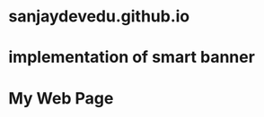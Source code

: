 # sanjaydevedu.github.io

# implementation of smart banner
<html>
<body>

<h1>My Web Page</h1>

<script>

var AF_URL_SCHEME="(https:\\/\\/)(([^\\.][^\\.]+).)(.*\\/)(.*)",VALID_AF_URL_PARTS_LENGTH=5,GOOGLE_CLICK_ID="gclid",ASSOCIATED_AD_KEYWORD="keyword",AF_KEYWORDS="af_keywords",AF_CUSTOM_EXCLUDE_PARAMS_KEYS=["pid","c","af_channel","af_ad","af_adset","deep_link_value","af_sub1","af_sub2","af_sub3","af_sub4","af_sub5"],GCLID_EXCLUDE_PARAMS_KEYS=["pid","c","af_channel","af_ad","af_adset","deep_link_value"],stringifyParameters=function(){var o=0<arguments.length&&void 0!==arguments[0]?arguments[0]:{},t=Object.keys(o).reduce(function(t,e){return o[e]&&(t+="&".concat(e,"=").concat(o[e])),t},"");return console.debug("Generated OneLink parameters",t),t},getParameterValue=function(e){var t=1<arguments.length&&void 0!==arguments[1]?arguments[1]:{keys:[],overrideValues:{},defaultValue:""};if(!(null!=t&&t.keys&&Array.isArray(t.keys)||null!=t&&t.defaultValue))return console.error("Parameter config structure is wrong",t),null;var o=t.keys,o=void 0===o?[]:o,i=t.overrideValues,i=void 0===i?{}:i,t=t.defaultValue,t=void 0===t?"":t,o=o.find(function(t){return!!e[t]});return o&&(i[i=e[o]]||i)||t},getURLParametersKV=function(t){t=t.replace("?","").split("&").reduce(function(t,e){e=e.split("=");return e[0]&&e[1]&&(t[[e[0]]]=e[1]),t},{});return console.debug("Generated current parameters object",t),t},isSkippedURL=function(t){var e=t.url,o=t.skipKeys,t=t.errorMsg;if(e){var i=e.toLowerCase();if(i)return(e=o.find(function(t){return i.includes(t.toLowerCase())}))&&console.debug(t,e),!!e}return!1},getGoogleClickIdParameters=function(t,e){var o=e[GOOGLE_CLICK_ID],i={};return o?(console.debug("This user comes from Google AdWords"),i[t]=o,(t=e[ASSOCIATED_AD_KEYWORD])&&(console.debug("There is a keyword associated with the ad"),i[AF_KEYWORDS]=t)):console.debug("This user comes from SRN or custom network"),i};function _typeof(t){return(_typeof="function"==typeof Symbol&&"symbol"==typeof Symbol.iterator?function(t){return typeof t}:function(t){return t&&"function"==typeof Symbol&&t.constructor===Symbol&&t!==Symbol.prototype?"symbol":typeof t})(t)}function QRCode(){var u,t,e="object"==("undefined"==typeof global?"undefined":_typeof(global))&&global&&global.Object===Object&&global,o="object"==("undefined"==typeof self?"undefined":_typeof(self))&&self&&self.Object===Object&&self,i=e||o||Function("return this")(),e="object"==("undefined"==typeof exports?"undefined":_typeof(exports))&&exports&&!exports.nodeType&&exports,o=e&&"object"==("undefined"==typeof module?"undefined":_typeof(module))&&module&&!module.nodeType&&module,n=i.QRCode;function r(t,e,o){this.mode=l.MODE_8BIT_BYTE,this.data=t,this.parsedData=[];for(var i=0,n=this.data.length;i<n;i++){var r=[],a=this.data.charCodeAt(i);e?r[0]=a:65536<a?(r[0]=240|(1835008&a)>>>18,r[1]=128|(258048&a)>>>12,r[2]=128|(4032&a)>>>6,r[3]=128|63&a):2048<a?(r[0]=224|(61440&a)>>>12,r[1]=128|(4032&a)>>>6,r[2]=128|63&a):128<a?(r[0]=192|(1984&a)>>>6,r[1]=128|63&a):r[0]=a,this.parsedData.push(r)}this.parsedData=Array.prototype.concat.apply([],this.parsedData),o||this.parsedData.length==this.data.length||(this.parsedData.unshift(191),this.parsedData.unshift(187),this.parsedData.unshift(239))}function s(t,e){this.typeNumber=t,this.errorCorrectLevel=e,this.modules=null,this.moduleCount=0,this.dataCache=null,this.dataList=[]}r.prototype={getLength:function(t){return this.parsedData.length},write:function(t){for(var e=0,o=this.parsedData.length;e<o;e++)t.put(this.parsedData[e],8)}},s.prototype={addData:function(t,e,o){t=new r(t,e,o);this.dataList.push(t),this.dataCache=null},isDark:function(t,e){if(t<0||this.moduleCount<=t||e<0||this.moduleCount<=e)throw new Error(t+","+e);return this.modules[t][e][0]},getEye:function(t,e){if(t<0||this.moduleCount<=t||e<0||this.moduleCount<=e)throw new Error(t+","+e);t=this.modules[t][e];return t[1]?(e="P"+t[1]+"_"+t[2],"A"==t[2]&&(e="A"+t[1]),{isDark:t[0],type:e}):null},getModuleCount:function(){return this.moduleCount},make:function(){this.makeImpl(!1,this.getBestMaskPattern())},makeImpl:function(t,e){this.moduleCount=4*this.typeNumber+17,this.modules=new Array(this.moduleCount);for(var o=0;o<this.moduleCount;o++){this.modules[o]=new Array(this.moduleCount);for(var i=0;i<this.moduleCount;i++)this.modules[o][i]=[]}this.setupPositionProbePattern(0,0,"TL"),this.setupPositionProbePattern(this.moduleCount-7,0,"BL"),this.setupPositionProbePattern(0,this.moduleCount-7,"TR"),this.setupPositionAdjustPattern("A"),this.setupTimingPattern(),this.setupTypeInfo(t,e),7<=this.typeNumber&&this.setupTypeNumber(t),null==this.dataCache&&(this.dataCache=s.createData(this.typeNumber,this.errorCorrectLevel,this.dataList)),this.mapData(this.dataCache,e)},setupPositionProbePattern:function(t,e,o){for(var i=-1;i<=7;i++)if(!(t+i<=-1||this.moduleCount<=t+i))for(var n=-1;n<=7;n++)e+n<=-1||this.moduleCount<=e+n||(0<=i&&i<=6&&(0==n||6==n)||0<=n&&n<=6&&(0==i||6==i)||2<=i&&i<=4&&2<=n&&n<=4?(this.modules[t+i][e+n][0]=!0,this.modules[t+i][e+n][2]=o,this.modules[t+i][e+n][1]=-0==i||-0==n||6==i||6==n?"O":"I"):this.modules[t+i][e+n][0]=!1)},getBestMaskPattern:function(){for(var t=0,e=0,o=0;o<8;o++){this.makeImpl(!0,o);var i=v.getLostPoint(this);(0==o||i<t)&&(t=i,e=o)}return e},createMovieClip:function(t,e,o){var i=t.createEmptyMovieClip(e,o);this.make();for(var n=0;n<this.modules.length;n++)for(var r=+n,a=0;a<this.modules[n].length;a++){var l=+a;this.modules[n][a][0]&&(i.beginFill(0,100),i.moveTo(l,r),i.lineTo(1+l,r),i.lineTo(1+l,1+r),i.lineTo(l,1+r),i.endFill())}return i},setupTimingPattern:function(){for(var t=8;t<this.moduleCount-8;t++)null==this.modules[t][6][0]&&(this.modules[t][6][0]=t%2==0);for(var e=8;e<this.moduleCount-8;e++)null==this.modules[6][e][0]&&(this.modules[6][e][0]=e%2==0)},setupPositionAdjustPattern:function(t){for(var e=v.getPatternPosition(this.typeNumber),o=0;o<e.length;o++)for(var i=0;i<e.length;i++){var n=e[o],r=e[i];if(null==this.modules[n][r][0])for(var a=-2;a<=2;a++)for(var l=-2;l<=2;l++)-2==a||2==a||-2==l||2==l||0==a&&0==l?(this.modules[n+a][r+l][0]=!0,this.modules[n+a][r+l][2]=t,this.modules[n+a][r+l][1]=-2==a||-2==l||2==a||2==l?"O":"I"):this.modules[n+a][r+l][0]=!1}},setupTypeNumber:function(t){for(var e=v.getBCHTypeNumber(this.typeNumber),o=0;o<18;o++){var i=!t&&1==(e>>o&1);this.modules[Math.floor(o/3)][o%3+this.moduleCount-8-3][0]=i}for(o=0;o<18;o++){i=!t&&1==(e>>o&1);this.modules[o%3+this.moduleCount-8-3][Math.floor(o/3)][0]=i}},setupTypeInfo:function(t,e){for(var e=this.errorCorrectLevel<<3|e,o=v.getBCHTypeInfo(e),i=0;i<15;i++){var n=!t&&1==(o>>i&1);i<6?this.modules[i][8][0]=n:i<8?this.modules[i+1][8][0]=n:this.modules[this.moduleCount-15+i][8][0]=n}for(i=0;i<15;i++){n=!t&&1==(o>>i&1);i<8?this.modules[8][this.moduleCount-i-1][0]=n:i<9?this.modules[8][15-i-1+1][0]=n:this.modules[8][15-i-1][0]=n}this.modules[this.moduleCount-8][8][0]=!t},mapData:function(t,e){for(var o=-1,i=this.moduleCount-1,n=7,r=0,a=this.moduleCount-1;0<a;a-=2)for(6==a&&a--;;){for(var l,s,h=0;h<2;h++)null==this.modules[i][a-h][0]&&(l=!1,r<t.length&&(l=1==(t[r]>>>n&1)),s=v.getMask(e,i,a-h),this.modules[i][a-h][0]=l=s?!l:l,-1==--n&&(r++,n=7));if((i+=o)<0||this.moduleCount<=i){i-=o,o=-o;break}}}},s.PAD0=236,s.PAD1=17,s.createData=function(t,e,o){for(var i=A.getRSBlocks(t,e),n=new S,r=0;r<o.length;r++){var a=o[r];n.put(a.mode,4),n.put(a.getLength(),v.getLengthInBits(a.mode,t)),a.write(n)}for(var l=0,r=0;r<i.length;r++)l+=i[r].dataCount;if(n.getLengthInBits()>8*l)throw new Error("code length overflow. ("+n.getLengthInBits()+">"+8*l+")");for(n.getLengthInBits()+4<=8*l&&n.put(0,4);n.getLengthInBits()%8!=0;)n.putBit(!1);for(;;){if(n.getLengthInBits()>=8*l)break;if(n.put(s.PAD0,8),n.getLengthInBits()>=8*l)break;n.put(s.PAD1,8)}return s.createBytes(n,i)},s.createBytes=function(t,e){for(var o=0,i=0,n=0,r=new Array(e.length),a=new Array(e.length),l=0;l<e.length;l++){var s=e[l].dataCount,h=e[l].totalCount-s,i=Math.max(i,s),n=Math.max(n,h);r[l]=new Array(s);for(var u=0;u<r[l].length;u++)r[l][u]=255&t.buffer[u+o];o+=s;var s=v.getErrorCorrectPolynomial(h),d=new y(r[l],s.getLength()-1).mod(s);a[l]=new Array(s.getLength()-1);for(u=0;u<a[l].length;u++){var g=u+d.getLength()-a[l].length;a[l][u]=0<=g?d.get(g):0}}for(var c=0,u=0;u<e.length;u++)c+=e[u].totalCount;for(var p=new Array(c),f=0,u=0;u<i;u++)for(l=0;l<e.length;l++)u<r[l].length&&(p[f++]=r[l][u]);for(u=0;u<n;u++)for(l=0;l<e.length;l++)u<a[l].length&&(p[f++]=a[l][u]);return p};for(var l={MODE_NUMBER:1,MODE_ALPHA_NUM:2,MODE_8BIT_BYTE:4,MODE_KANJI:8},h={L:1,M:0,Q:3,H:2},a=0,d=1,g=2,c=3,p=4,f=5,m=6,_=7,v={PATTERN_POSITION_TABLE:[[],[6,18],[6,22],[6,26],[6,30],[6,34],[6,22,38],[6,24,42],[6,26,46],[6,28,50],[6,30,54],[6,32,58],[6,34,62],[6,26,46,66],[6,26,48,70],[6,26,50,74],[6,30,54,78],[6,30,56,82],[6,30,58,86],[6,34,62,90],[6,28,50,72,94],[6,26,50,74,98],[6,30,54,78,102],[6,28,54,80,106],[6,32,58,84,110],[6,30,58,86,114],[6,34,62,90,118],[6,26,50,74,98,122],[6,30,54,78,102,126],[6,26,52,78,104,130],[6,30,56,82,108,134],[6,34,60,86,112,138],[6,30,58,86,114,142],[6,34,62,90,118,146],[6,30,54,78,102,126,150],[6,24,50,76,102,128,154],[6,28,54,80,106,132,158],[6,32,58,84,110,136,162],[6,26,54,82,110,138,166],[6,30,58,86,114,142,170]],G15:1335,G18:7973,G15_MASK:21522,getBCHTypeInfo:function(t){for(var e=t<<10;0<=v.getBCHDigit(e)-v.getBCHDigit(v.G15);)e^=v.G15<<v.getBCHDigit(e)-v.getBCHDigit(v.G15);return(t<<10|e)^v.G15_MASK},getBCHTypeNumber:function(t){for(var e=t<<12;0<=v.getBCHDigit(e)-v.getBCHDigit(v.G18);)e^=v.G18<<v.getBCHDigit(e)-v.getBCHDigit(v.G18);return t<<12|e},getBCHDigit:function(t){for(var e=0;0!=t;)e++,t>>>=1;return e},getPatternPosition:function(t){return v.PATTERN_POSITION_TABLE[t-1]},getMask:function(t,e,o){switch(t){case a:return(e+o)%2==0;case d:return e%2==0;case g:return o%3==0;case c:return(e+o)%3==0;case p:return(Math.floor(e/2)+Math.floor(o/3))%2==0;case f:return e*o%2+e*o%3==0;case m:return(e*o%2+e*o%3)%2==0;case _:return(e*o%3+(e+o)%2)%2==0;default:throw new Error("bad maskPattern:"+t)}},getErrorCorrectPolynomial:function(t){for(var e=new y([1],0),o=0;o<t;o++)e=e.multiply(new y([1,C.gexp(o)],0));return e},getLengthInBits:function(t,e){if(1<=e&&e<10)switch(t){case l.MODE_NUMBER:return 10;case l.MODE_ALPHA_NUM:return 9;case l.MODE_8BIT_BYTE:case l.MODE_KANJI:return 8;default:throw new Error("mode:"+t)}else if(e<27)switch(t){case l.MODE_NUMBER:return 12;case l.MODE_ALPHA_NUM:return 11;case l.MODE_8BIT_BYTE:return 16;case l.MODE_KANJI:return 10;default:throw new Error("mode:"+t)}else{if(!(e<41))throw new Error("type:"+e);switch(t){case l.MODE_NUMBER:return 14;case l.MODE_ALPHA_NUM:return 13;case l.MODE_8BIT_BYTE:return 16;case l.MODE_KANJI:return 12;default:throw new Error("mode:"+t)}}},getLostPoint:function(t){for(var e=t.getModuleCount(),o=0,i=0;i<e;i++)for(var n=0;n<e;n++){for(var r=0,a=t.isDark(i,n),l=-1;l<=1;l++)if(!(i+l<0||e<=i+l))for(var s=-1;s<=1;s++)n+s<0||e<=n+s||0==l&&0==s||a==t.isDark(i+l,n+s)&&r++;5<r&&(o+=3+r-5)}for(i=0;i<e-1;i++)for(n=0;n<e-1;n++){var h=0;t.isDark(i,n)&&h++,t.isDark(i+1,n)&&h++,t.isDark(i,n+1)&&h++,t.isDark(i+1,n+1)&&h++,0!=h&&4!=h||(o+=3)}for(i=0;i<e;i++)for(n=0;n<e-6;n++)t.isDark(i,n)&&!t.isDark(i,n+1)&&t.isDark(i,n+2)&&t.isDark(i,n+3)&&t.isDark(i,n+4)&&!t.isDark(i,n+5)&&t.isDark(i,n+6)&&(o+=40);for(n=0;n<e;n++)for(i=0;i<e-6;i++)t.isDark(i,n)&&!t.isDark(i+1,n)&&t.isDark(i+2,n)&&t.isDark(i+3,n)&&t.isDark(i+4,n)&&!t.isDark(i+5,n)&&t.isDark(i+6,n)&&(o+=40);for(var u=0,n=0;n<e;n++)for(i=0;i<e;i++)t.isDark(i,n)&&u++;return o+=10*(Math.abs(100*u/e/e-50)/5)}},C={glog:function(t){if(t<1)throw new Error("glog("+t+")");return C.LOG_TABLE[t]},gexp:function(t){for(;t<0;)t+=255;for(;256<=t;)t-=255;return C.EXP_TABLE[t]},EXP_TABLE:new Array(256),LOG_TABLE:new Array(256)},b=0;b<8;b++)C.EXP_TABLE[b]=1<<b;for(b=8;b<256;b++)C.EXP_TABLE[b]=C.EXP_TABLE[b-4]^C.EXP_TABLE[b-5]^C.EXP_TABLE[b-6]^C.EXP_TABLE[b-8];for(b=0;b<255;b++)C.LOG_TABLE[C.EXP_TABLE[b]]=b;function y(t,e){if(t.length==u)throw new Error(t.length+"/"+e);for(var o=0;o<t.length&&0==t[o];)o++;this.num=new Array(t.length-o+e);for(var i=0;i<t.length-o;i++)this.num[i]=t[i+o]}function A(t,e){this.totalCount=t,this.dataCount=e}function S(){this.buffer=[],this.length=0}y.prototype={get:function(t){return this.num[t]},getLength:function(){return this.num.length},multiply:function(t){for(var e=new Array(this.getLength()+t.getLength()-1),o=0;o<this.getLength();o++)for(var i=0;i<t.getLength();i++)e[o+i]^=C.gexp(C.glog(this.get(o))+C.glog(t.get(i)));return new y(e,0)},mod:function(t){if(this.getLength()-t.getLength()<0)return this;for(var e=C.glog(this.get(0))-C.glog(t.get(0)),o=new Array(this.getLength()),i=0;i<this.getLength();i++)o[i]=this.get(i);for(i=0;i<t.getLength();i++)o[i]^=C.gexp(C.glog(t.get(i))+e);return new y(o,0).mod(t)}},A.RS_BLOCK_TABLE=[[1,26,19],[1,26,16],[1,26,13],[1,26,9],[1,44,34],[1,44,28],[1,44,22],[1,44,16],[1,70,55],[1,70,44],[2,35,17],[2,35,13],[1,100,80],[2,50,32],[2,50,24],[4,25,9],[1,134,108],[2,67,43],[2,33,15,2,34,16],[2,33,11,2,34,12],[2,86,68],[4,43,27],[4,43,19],[4,43,15],[2,98,78],[4,49,31],[2,32,14,4,33,15],[4,39,13,1,40,14],[2,121,97],[2,60,38,2,61,39],[4,40,18,2,41,19],[4,40,14,2,41,15],[2,146,116],[3,58,36,2,59,37],[4,36,16,4,37,17],[4,36,12,4,37,13],[2,86,68,2,87,69],[4,69,43,1,70,44],[6,43,19,2,44,20],[6,43,15,2,44,16],[4,101,81],[1,80,50,4,81,51],[4,50,22,4,51,23],[3,36,12,8,37,13],[2,116,92,2,117,93],[6,58,36,2,59,37],[4,46,20,6,47,21],[7,42,14,4,43,15],[4,133,107],[8,59,37,1,60,38],[8,44,20,4,45,21],[12,33,11,4,34,12],[3,145,115,1,146,116],[4,64,40,5,65,41],[11,36,16,5,37,17],[11,36,12,5,37,13],[5,109,87,1,110,88],[5,65,41,5,66,42],[5,54,24,7,55,25],[11,36,12,7,37,13],[5,122,98,1,123,99],[7,73,45,3,74,46],[15,43,19,2,44,20],[3,45,15,13,46,16],[1,135,107,5,136,108],[10,74,46,1,75,47],[1,50,22,15,51,23],[2,42,14,17,43,15],[5,150,120,1,151,121],[9,69,43,4,70,44],[17,50,22,1,51,23],[2,42,14,19,43,15],[3,141,113,4,142,114],[3,70,44,11,71,45],[17,47,21,4,48,22],[9,39,13,16,40,14],[3,135,107,5,136,108],[3,67,41,13,68,42],[15,54,24,5,55,25],[15,43,15,10,44,16],[4,144,116,4,145,117],[17,68,42],[17,50,22,6,51,23],[19,46,16,6,47,17],[2,139,111,7,140,112],[17,74,46],[7,54,24,16,55,25],[34,37,13],[4,151,121,5,152,122],[4,75,47,14,76,48],[11,54,24,14,55,25],[16,45,15,14,46,16],[6,147,117,4,148,118],[6,73,45,14,74,46],[11,54,24,16,55,25],[30,46,16,2,47,17],[8,132,106,4,133,107],[8,75,47,13,76,48],[7,54,24,22,55,25],[22,45,15,13,46,16],[10,142,114,2,143,115],[19,74,46,4,75,47],[28,50,22,6,51,23],[33,46,16,4,47,17],[8,152,122,4,153,123],[22,73,45,3,74,46],[8,53,23,26,54,24],[12,45,15,28,46,16],[3,147,117,10,148,118],[3,73,45,23,74,46],[4,54,24,31,55,25],[11,45,15,31,46,16],[7,146,116,7,147,117],[21,73,45,7,74,46],[1,53,23,37,54,24],[19,45,15,26,46,16],[5,145,115,10,146,116],[19,75,47,10,76,48],[15,54,24,25,55,25],[23,45,15,25,46,16],[13,145,115,3,146,116],[2,74,46,29,75,47],[42,54,24,1,55,25],[23,45,15,28,46,16],[17,145,115],[10,74,46,23,75,47],[10,54,24,35,55,25],[19,45,15,35,46,16],[17,145,115,1,146,116],[14,74,46,21,75,47],[29,54,24,19,55,25],[11,45,15,46,46,16],[13,145,115,6,146,116],[14,74,46,23,75,47],[44,54,24,7,55,25],[59,46,16,1,47,17],[12,151,121,7,152,122],[12,75,47,26,76,48],[39,54,24,14,55,25],[22,45,15,41,46,16],[6,151,121,14,152,122],[6,75,47,34,76,48],[46,54,24,10,55,25],[2,45,15,64,46,16],[17,152,122,4,153,123],[29,74,46,14,75,47],[49,54,24,10,55,25],[24,45,15,46,46,16],[4,152,122,18,153,123],[13,74,46,32,75,47],[48,54,24,14,55,25],[42,45,15,32,46,16],[20,147,117,4,148,118],[40,75,47,7,76,48],[43,54,24,22,55,25],[10,45,15,67,46,16],[19,148,118,6,149,119],[18,75,47,31,76,48],[34,54,24,34,55,25],[20,45,15,61,46,16]],A.getRSBlocks=function(t,e){var o=A.getRsBlockTable(t,e);if(o==u)throw new Error("bad rs block @ typeNumber:"+t+"/errorCorrectLevel:"+e);for(var i=o.length/3,n=[],r=0;r<i;r++)for(var a=o[3*r+0],l=o[3*r+1],s=o[3*r+2],h=0;h<a;h++)n.push(new A(l,s));return n},A.getRsBlockTable=function(t,e){switch(e){case h.L:return A.RS_BLOCK_TABLE[4*(t-1)+0];case h.M:return A.RS_BLOCK_TABLE[4*(t-1)+1];case h.Q:return A.RS_BLOCK_TABLE[4*(t-1)+2];case h.H:return A.RS_BLOCK_TABLE[4*(t-1)+3];default:return u}},S.prototype={get:function(t){var e=Math.floor(t/8);return 1==(this.buffer[e]>>>7-t%8&1)},put:function(t,e){for(var o=0;o<e;o++)this.putBit(1==(t>>>e-o-1&1))},getLengthInBits:function(){return this.length},putBit:function(t){var e=Math.floor(this.length/8);this.buffer.length<=e&&this.buffer.push(0),t&&(this.buffer[e]|=128>>>this.length%8),this.length++}};var w=[[17,14,11,7],[32,26,20,14],[53,42,32,24],[78,62,46,34],[106,84,60,44],[134,106,74,58],[154,122,86,64],[192,152,108,84],[230,180,130,98],[271,213,151,119],[321,251,177,137],[367,287,203,155],[425,331,241,177],[458,362,258,194],[520,412,292,220],[586,450,322,250],[644,504,364,280],[718,560,394,310],[792,624,442,338],[858,666,482,382],[929,711,509,403],[1003,779,565,439],[1091,857,611,461],[1171,911,661,511],[1273,997,715,535],[1367,1059,751,593],[1465,1125,805,625],[1528,1190,868,658],[1628,1264,908,698],[1732,1370,982,742],[1840,1452,1030,790],[1952,1538,1112,842],[2068,1628,1168,898],[2188,1722,1228,958],[2303,1809,1283,983],[2431,1911,1351,1051],[2563,1989,1423,1093],[2699,2099,1499,1139],[2809,2213,1579,1219],[2953,2331,1663,1273]];function O(){var t=!1,e=navigator.userAgent;return/android/i.test(e)&&(t=!0,(e=e.toString().match(/android ([0-9]\.[0-9])/i))&&e[1]&&(t=parseFloat(e[1]))),t}var k="undefined"==typeof CanvasRenderingContext2D?(L.prototype.draw=function(t){var e=this._htOption,o=this._el,i=t.getModuleCount(),n=Math.round(e.width/i),r=Math.round((e.height-e.titleHeight)/i),a=(r<=1&&(r=1),this._htOption.width=(n=n<=1?1:n)*i,this._htOption.height=r*i+e.titleHeight,this._htOption.quietZone=Math.round(this._htOption.quietZone),[]),l="",s=Math.round(n*e.dotScale),h=Math.round(r*e.dotScale),u=(s<4&&(h=s=4),e.colorDark),d=e.colorLight;e.backgroundImage&&(e.autoColor?(e.colorDark="rgba(0, 0, 0, .6);filter:progid:DXImageTransform.Microsoft.Gradient(GradientType=0, StartColorStr='#99000000', EndColorStr='#99000000');",e.colorLight="rgba(255, 255, 255, .7);filter:progid:DXImageTransform.Microsoft.Gradient(GradientType=0, StartColorStr='#B2FFFFFF', EndColorStr='#B2FFFFFF');"):e.colorLight="rgba(0,0,0,0)",_='<div style="display:inline-block; z-index:-10;position:absolute;"><img src="'+e.backgroundImage+'" widht="'+(e.width+2*e.quietZone)+'" height="'+(e.height+2*e.quietZone)+'" style="opacity:'+e.backgroundImageAlpha+";filter:alpha(opacity="+100*e.backgroundImageAlpha+'); "/></div>',a.push(_)),e.quietZone&&(l="display:inline-block; width:"+(e.width+2*e.quietZone)+"px; height:"+(e.width+2*e.quietZone)+"px;background:"+e.quietZoneColor+"; text-align:center;"),a.push('<div style="font-size:0;'+l+'">'),a.push('<table  style="font-size:0;border:0;border-collapse:collapse; margin-top:'+e.quietZone+'px;" border="0" cellspacing="0" cellspadding="0" align="center" valign="middle">'),a.push('<tr height="'+e.titleHeight+'" align="center"><td style="border:0;border-collapse:collapse;margin:0;padding:0" colspan="'+i+'">'),e.title&&(_=e.titleColor,l=e.titleFont,a.push('<div style="width:100%;margin-top:'+e.titleTop+"px;color:"+_+";font:"+l+";background:"+e.titleBackgroundColor+'">'+e.title+"</div>")),e.subTitle&&a.push('<div style="width:100%;margin-top:'+(e.subTitleTop-e.titleTop)+"px;color:"+e.subTitleColor+"; font:"+e.subTitleFont+'">'+e.subTitle+"</div>"),a.push("</td></tr>");for(var g=0;g<i;g++){a.push('<tr style="border:0; padding:0; margin:0;" height="7">');for(var c=0;c<i;c++){var p=t.isDark(g,c),f=t.getEye(g,c);f?(p=f.isDark,f=e[f=f.type]||e[f.substring(0,2)]||u,a.push('<td style="border:0;border-collapse:collapse;padding:0;margin:0;width:'+n+"px;height:"+r+'px;"><span style="width:'+n+"px;height:"+r+"px;background-color:"+(p?f:d)+';display:inline-block"></span></td>')):(f=e.colorDark,6==g?(f=e.timing_H||e.timing||u,a.push('<td style="border:0;border-collapse:collapse;padding:0;margin:0;width:'+n+"px;height:"+r+"px;background-color:"+(p?f:d)+';"></td>')):6==c?(f=e.timing_V||e.timing||u,a.push('<td style="border:0;border-collapse:collapse;padding:0;margin:0;width:'+n+"px;height:"+r+"px;background-color:"+(p?f:d)+';"></td>')):a.push('<td style="border:0;border-collapse:collapse;padding:0;margin:0;width:'+n+"px;height:"+r+'px;"><div style="display:inline-block;width:'+s+"px;height:"+h+"px;background-color:"+(p?f:e.colorLight)+';"></div></td>'))}a.push("</tr>")}a.push("</table>"),a.push("</div>"),e.logo&&(_=new Image,null!=e.crossOrigin&&(_.crossOrigin=e.crossOrigin),_.src=e.logo,(l=e.width/3.5)!=(_=e.height/3.5)&&(l=_),e.logoWidth&&(l=e.logoWidth),e.logoHeight&&(_=e.logoHeight),m="position:relative; z-index:1;display:table-cell;top:-"+((e.height-e.titleHeight)/2+_/2+e.quietZone)+"px;text-align:center; width:"+l+"px; height:"+_+"px;line-height:"+l+"px; vertical-align: middle;",e.logoBackgroundTransparent||(m+="background:"+e.logoBackgroundColor),a.push('<div style="'+m+'"><img  src="'+e.logo+'"  style="max-width: '+l+"px; max-height: "+_+'px;" /> <div style=" display: none; width:1px;margin-left: -1px;"></div></div>')),e.onRenderingStart&&e.onRenderingStart(e),o.innerHTML=a.join("");var m=o.childNodes[0],l=(e.width-m.offsetWidth)/2,_=(e.height-m.offsetHeight)/2;0<l&&0<_&&(m.style.margin=_+"px "+l+"px"),this._htOption.onRenderingEnd&&this._htOption.onRenderingEnd(this._htOption,null)},L.prototype.clear=function(){this._el.innerHTML=""},L):function(){function t(){if("svg"==this._htOption.drawer){var t=this._oContext.getSerializedSvg(!0);this.dataURL=t,this._el.innerHTML=t}else try{var e=this._elCanvas.toDataURL("image/png");this.dataURL=e}catch(t){console.error(t)}this._htOption.onRenderingEnd&&(this.dataURL||console.error("Can not get base64 data, please check: 1. Published the page and image to the server 2. The image request support CORS 3. Configured `crossOrigin:'anonymous'` option"),this._htOption.onRenderingEnd(this._htOption,this.dataURL))}var u,d;i._android&&i._android<=2.1&&(u=1/window.devicePixelRatio,d=CanvasRenderingContext2D.prototype.drawImage,CanvasRenderingContext2D.prototype.drawImage=function(t,e,o,i,n,r,a,l,s){if("nodeName"in t&&/img/i.test(t.nodeName))for(var h=arguments.length-1;1<=h;h--)arguments[h]=arguments[h]*u;else void 0===l&&(arguments[1]*=u,arguments[2]*=u,arguments[3]*=u,arguments[4]*=u);d.apply(this,arguments)});function e(t,e){this._bIsPainted=!1,this._android=O(),this._el=t,this._htOption=e,"svg"==this._htOption.drawer?(this._oContext={},this._elCanvas={}):(this._elCanvas=document.createElement("canvas"),this._el.appendChild(this._elCanvas),this._oContext=this._elCanvas.getContext("2d")),this._bSupportDataURI=null,this.dataURL=null}return e.prototype.draw=function(o){var i,g=this._htOption,c=(g.title||g.subTitle||(g.height-=g.titleHeight,g.titleHeight=0),o.getModuleCount()),p=Math.round(g.width/c),f=Math.round((g.height-g.titleHeight)/c),m=(p<=1&&(p=1),f<=1&&(f=1),g.width=p*c,g.height=f*c+g.titleHeight,g.quietZone=Math.round(g.quietZone),this._elCanvas.width=g.width+2*g.quietZone,this._elCanvas.height=g.height+2*g.quietZone,"canvas"!=this._htOption.drawer&&(this._oContext=new C2S(this._elCanvas.width,this._elCanvas.height)),this.clear(),this._oContext),n=(m.lineWidth=0,m.fillStyle=g.colorLight,m.fillRect(0,0,this._elCanvas.width,this._elCanvas.height),this);function _(){0<g.quietZone&&g.quietZoneColor&&(m.lineWidth=0,m.fillStyle=g.quietZoneColor,m.fillRect(0,0,n._elCanvas.width,g.quietZone),m.fillRect(0,g.quietZone,g.quietZone,n._elCanvas.height-2*g.quietZone),m.fillRect(n._elCanvas.width-g.quietZone,g.quietZone,g.quietZone,n._elCanvas.height-2*g.quietZone),m.fillRect(0,n._elCanvas.height-g.quietZone,n._elCanvas.width,g.quietZone))}function r(t){g.onRenderingStart&&g.onRenderingStart(g);for(var h,u,e=0;e<c;e++)for(var o=0;o<c;o++){var i,n,r=o*p+g.quietZone,a=e*f+g.quietZone,l=t.isDark(e,o),s=t.getEye(e,o),d=g.dotScale;m.lineWidth=0,s?(i=g[s.type]||g[s.type.substring(0,2)]||g.colorDark,n=g.colorLight):g.backgroundImage?(n="rgba(0,0,0,0)",6==e?g.autoColor?(i=g.timing_H||g.timing||g.autoColorDark,n=g.autoColorLight):i=g.timing_H||g.timing||g.colorDark:6==o?g.autoColor?(i=g.timing_V||g.timing||g.autoColorDark,n=g.autoColorLight):i=g.timing_V||g.timing||g.colorDark:g.autoColor?(i=g.autoColorDark,n=g.autoColorLight):i=g.colorDark):(i=6==e?g.timing_H||g.timing||g.colorDark:6==o&&(g.timing_V||g.timing)||g.colorDark,n=g.colorLight),m.strokeStyle=l?i:n,m.fillStyle=l?i:n,s?(d="AO"==s.type?g.dotScaleAO:"AI"==s.type?g.dotScaleAI:1,g.backgroundImage&&g.autoColor?(i=("AO"==s.type?g.AI:g.AO)||g.autoColorDark,n=g.autoColorLight):i=("AO"==s.type?g.AI:g.AO)||i,s.isDark):6==e?d=g.dotScaleTiming_H:6==o?d=g.dotScaleTiming_V:g.backgroundImage,m.fillRect(r+p*(1-d)/2,g.titleHeight+a+f*(1-d)/2,p*d,f*d),1==g.dotScale||s||(m.strokeStyle=g.colorLight)}g.title&&(m.fillStyle=g.titleBackgroundColor,m.fillRect(0,0,this._elCanvas.width,g.titleHeight+g.quietZone),m.font=g.titleFont,m.fillStyle=g.titleColor,m.textAlign="center",m.fillText(g.title,this._elCanvas.width/2,+g.quietZone+g.titleTop)),g.subTitle&&(m.font=g.subTitleFont,m.fillStyle=g.subTitleColor,m.fillText(g.subTitle,this._elCanvas.width/2,+g.quietZone+g.subTitleTop)),g.logo?(h=new Image,u=this,h.onload=function(){var t,e,o,i,n,r,a,l,s;t=h,e=Math.round(g.width/3.5),o=Math.round(g.height/3.5),e!==o&&(e=o),g.logoMaxWidth?e=Math.round(g.logoMaxWidth):g.logoWidth&&(e=Math.round(g.logoWidth)),g.logoMaxHeight?o=Math.round(g.logoMaxHeight):g.logoHeight&&(o=Math.round(g.logoHeight)),l=void 0===t.naturalWidth?(a=t.width,t.height):(a=t.naturalWidth,t.naturalHeight),(g.logoMaxWidth||g.logoMaxHeight)&&(g.logoMaxWidth&&a<=e&&(e=a),g.logoMaxHeight&&l<=o&&(o=l),a<=e&&l<=o&&(e=a,o=l)),i=(g.width+2*g.quietZone-e)/2,n=(g.height+g.titleHeight+2*g.quietZone-o)/2,r=Math.min(e/a,o/l),a*=r,l*=r,(g.logoMaxWidth||g.logoMaxHeight)&&(i=(g.width+2*g.quietZone-(e=a))/2,n=(g.height+g.titleHeight+2*g.quietZone-(o=l))/2),g.logoBackgroundTransparent||(m.fillStyle=g.logoBackgroundColor,m.fillRect(i,n,e,o)),r=m.imageSmoothingQuality,s=m.imageSmoothingEnabled,m.imageSmoothingEnabled=!0,m.imageSmoothingQuality="high",m.drawImage(t,i+(e-a)/2,n+(o-l)/2,a,l),m.imageSmoothingEnabled=s,m.imageSmoothingQuality=r,_(),u._bIsPainted=!0,u.makeImage()},h.onerror=function(t){console.error(t)},null!=g.crossOrigin&&(h.crossOrigin=g.crossOrigin),h.originalSrc=g.logo,h.src=g.logo):(_(),this._bIsPainted=!0,this.makeImage())}g.backgroundImage?((i=new Image).onload=function(){m.globalAlpha=1,m.globalAlpha=g.backgroundImageAlpha;var t=m.imageSmoothingQuality,e=m.imageSmoothingEnabled;m.imageSmoothingEnabled=!0,m.imageSmoothingQuality="high",m.drawImage(i,0,g.titleHeight,g.width+2*g.quietZone,g.height+2*g.quietZone-g.titleHeight),m.imageSmoothingEnabled=e,m.imageSmoothingQuality=t,m.globalAlpha=1,r.call(n,o)},null!=g.crossOrigin&&(i.crossOrigin=g.crossOrigin),i.originalSrc=g.backgroundImage,i.src=g.backgroundImage):r.call(n,o)},e.prototype.makeImage=function(){this._bIsPainted&&!function(t,e){var o=this;o._fFail=e,o._fSuccess=t,null===o._bSupportDataURI?((e=document.createElement("img")).onabort=t=function(){o._bSupportDataURI=!1,o._fFail&&o._fFail.call(o)},e.onerror=t,e.onload=function(){o._bSupportDataURI=!0,o._fSuccess&&o._fSuccess.call(o)},e.src="data:image/gif;base64,iVBORw0KGgoAAAANSUhEUgAAAAUAAAAFCAYAAACNbyblAAAAHElEQVQI12P4//8/w38GIAXDIBKE0DHxgljNBAAO9TXL0Y4OHwAAAABJRU5ErkJggg=="):!0===o._bSupportDataURI&&o._fSuccess?o._fSuccess.call(o):!1===o._bSupportDataURI&&o._fFail&&o._fFail.call(o)}.call(this,t)},e.prototype.isPainted=function(){return this._bIsPainted},e.prototype.clear=function(){this._oContext.clearRect(0,0,this._elCanvas.width,this._elCanvas.height),this._bIsPainted=!1},e.prototype.remove=function(){this._oContext.clearRect(0,0,this._elCanvas.width,this._elCanvas.height),this._bIsPainted=!1,this._el.innerHTML=""},e.prototype.round=function(t){return t&&Math.floor(1e3*t)/1e3},e}();function L(t,e){this._el=t,this._htOption=e}function T(t,e){for(var o,i=e.correctLevel,n=1,r=(t=t,(o=encodeURI(t).toString().replace(/\%[0-9a-fA-F]{2}/g,"a")).length+(o.length!=t.length?3:0)),a=0,l=w.length;a<l;a++){var s=0;switch(i){case h.L:s=w[a][0];break;case h.M:s=w[a][1];break;case h.Q:s=w[a][2];break;case h.H:s=w[a][3]}if(r<=s)break;n++}if(w.length<n)throw new Error("Too long data. the CorrectLevel."+["M","L","H","Q"][i]+" limit length is "+s);return 0!=e.version&&(n<=e.version?n=e.version:console.warn("QR Code version "+e.version+" too small, run version use "+n),e.runVersion=n),n}(t=function(t,e){if(this._htOption={width:256,height:256,typeNumber:4,colorDark:"#000000",colorLight:"#ffffff",correctLevel:h.H,dotScale:1,dotScaleTiming:1,dotScaleTiming_H:u,dotScaleTiming_V:u,dotScaleA:1,dotScaleAO:u,dotScaleAI:u,quietZone:0,quietZoneColor:"rgba(0,0,0,0)",title:"",titleFont:"normal normal bold 16px Arial",titleColor:"#000000",titleBackgroundColor:"#ffffff",titleHeight:0,titleTop:30,subTitle:"",subTitleFont:"normal normal normal 14px Arial",subTitleColor:"#4F4F4F",subTitleTop:60,logo:u,logoWidth:u,logoHeight:u,logoMaxWidth:u,logoMaxHeight:u,logoBackgroundColor:"#ffffff",logoBackgroundTransparent:!1,PO:u,PI:u,PO_TL:u,PI_TL:u,PO_TR:u,PI_TR:u,PO_BL:u,PI_BL:u,AO:u,AI:u,timing:u,timing_H:u,timing_V:u,backgroundImage:u,backgroundImageAlpha:1,autoColor:!1,autoColorDark:"rgba(0, 0, 0, .6)",autoColorLight:"rgba(255, 255, 255, .7)",onRenderingStart:u,onRenderingEnd:u,version:0,tooltip:!1,binary:!1,drawer:"canvas",crossOrigin:null,utf8WithoutBOM:!0},e="string"==typeof e?{text:e}:e)for(var o in e)this._htOption[o]=e[o];(this._htOption.version<0||40<this._htOption.version)&&(console.warn("QR Code version '"+this._htOption.version+"' is invalidate, reset to 0"),this._htOption.version=0),(this._htOption.dotScale<0||1<this._htOption.dotScale)&&(console.warn(this._htOption.dotScale+" , is invalidate, dotScale must greater than 0, less than or equal to 1, now reset to 1. "),this._htOption.dotScale=1),(this._htOption.dotScaleTiming<0||1<this._htOption.dotScaleTiming)&&(console.warn(this._htOption.dotScaleTiming+" , is invalidate, dotScaleTiming must greater than 0, less than or equal to 1, now reset to 1. "),this._htOption.dotScaleTiming=1),this._htOption.dotScaleTiming_H?(this._htOption.dotScaleTiming_H<0||1<this._htOption.dotScaleTiming_H)&&(console.warn(this._htOption.dotScaleTiming_H+" , is invalidate, dotScaleTiming_H must greater than 0, less than or equal to 1, now reset to 1. "),this._htOption.dotScaleTiming_H=1):this._htOption.dotScaleTiming_H=this._htOption.dotScaleTiming,this._htOption.dotScaleTiming_V?(this._htOption.dotScaleTiming_V<0||1<this._htOption.dotScaleTiming_V)&&(console.warn(this._htOption.dotScaleTiming_V+" , is invalidate, dotScaleTiming_V must greater than 0, less than or equal to 1, now reset to 1. "),this._htOption.dotScaleTiming_V=1):this._htOption.dotScaleTiming_V=this._htOption.dotScaleTiming,(this._htOption.dotScaleA<0||1<this._htOption.dotScaleA)&&(console.warn(this._htOption.dotScaleA+" , is invalidate, dotScaleA must greater than 0, less than or equal to 1, now reset to 1. "),this._htOption.dotScaleA=1),this._htOption.dotScaleAO?(this._htOption.dotScaleAO<0||1<this._htOption.dotScaleAO)&&(console.warn(this._htOption.dotScaleAO+" , is invalidate, dotScaleAO must greater than 0, less than or equal to 1, now reset to 1. "),this._htOption.dotScaleAO=1):this._htOption.dotScaleAO=this._htOption.dotScaleA,this._htOption.dotScaleAI?(this._htOption.dotScaleAI<0||1<this._htOption.dotScaleAI)&&(console.warn(this._htOption.dotScaleAI+" , is invalidate, dotScaleAI must greater than 0, less than or equal to 1, now reset to 1. "),this._htOption.dotScaleAI=1):this._htOption.dotScaleAI=this._htOption.dotScaleA,(this._htOption.backgroundImageAlpha<0||1<this._htOption.backgroundImageAlpha)&&(console.warn(this._htOption.backgroundImageAlpha+" , is invalidate, backgroundImageAlpha must between 0 and 1, now reset to 1. "),this._htOption.backgroundImageAlpha=1),this._htOption.height=this._htOption.height+this._htOption.titleHeight,"string"==typeof t&&(t=document.getElementById(t)),this._htOption.drawer&&("svg"==this._htOption.drawer||"canvas"==this._htOption.drawer)||(this._htOption.drawer="canvas"),this._android=O(),this._el=t,this._oQRCode=null;var i={};for(o in this._htOption)i[o]=this._htOption[o];this._oDrawing=new k(this._el,i),this._htOption.text&&this.makeCode(this._htOption.text)}).prototype.makeCode=function(t){this._oQRCode=new s(T(t,this._htOption),this._htOption.correctLevel),this._oQRCode.addData(t,this._htOption.binary,this._htOption.utf8WithoutBOM),this._oQRCode.make(),this._htOption.tooltip&&(this._el.title=t),this._oDrawing.draw(this._oQRCode)},t.prototype.makeImage=function(){"function"==typeof this._oDrawing.makeImage&&(!this._android||3<=this._android)&&this._oDrawing.makeImage()},t.prototype.clear=function(){this._oDrawing.remove()},t.prototype.resize=function(t,e){this._oDrawing._htOption.width=t,this._oDrawing._htOption.height=e,this._oDrawing.draw(this._oQRCode)},t.prototype.noConflict=function(){return i.QRCode===this&&(i.QRCode=n),t},t.CorrectLevel=h,"function"==typeof define&&(define.amd||define.cmd)?define([],function(){return t}):o?((o.exports=t).QRCode=t,e.QRCode=t):i.QRCode=t}var version="2.2.0",formatVersion=version.replace(/\./g,"_");QRCode(),window.AF_SMART_SCRIPT={generateOneLinkURL:function(){var t=0<arguments.length&&void 0!==arguments[0]?arguments[0]:{afParameters:{}},e=t.oneLinkURL,o=t.afParameters,i=(o=void 0===o?{}:o).mediaSource,n=o.campaign,r=o.channel,a=o.ad,l=o.adSet,s=o.deepLinkValue,h=o.afSub1,u=o.afSub2,d=o.afSub3,g=o.afSub4,c=o.afSub5,p=o.afCustom,f=o.googleClickIdKey,o=t.referrerSkipList,o=void 0===o?[]:o,t=t.urlSkipList,t=void 0===t?[]:t,m=null==(m=e||"")?void 0:m.toString().match(AF_URL_SCHEME);if(!m||(null==m?void 0:m.length)<VALID_AF_URL_PARTS_LENGTH)return console.error("oneLinkURL is missing or not in the correct format, can't generate URL",e),null;if(0===(null==i||null==(m=i.keys)?void 0:m.length)&&(null==i||!i.defaultValue))return console.error("mediaSource is missing (default value was not supplied), can't generate URL",i),null;if(isSkippedURL({url:document.referrer,skipKeys:o,errorMsg:"Generate url is skipped. HTTP referrer contains key:"}))return null;if(isSkippedURL({url:document.URL,skipKeys:t,errorMsg:"Generate url is skipped. URL contains string:"}))return null;var _,v={af_js_web:!0,af_ss_ver:window.AF_SMART_SCRIPT.version},C=getURLParametersKV(window.location.search);if(i){m=getParameterValue(C,i);if(!m)return console.error("mediaSource was not found in the URL and default value was not supplied, can't generate URL",i),null;v.pid=m}n&&(v.c=getParameterValue(C,n)),r&&(v.af_channel=getParameterValue(C,r)),a&&(v.af_ad=getParameterValue(C,a)),l&&(v.af_adset=getParameterValue(C,l)),s&&(v.deep_link_value=getParameterValue(C,s)),[h,u,d,g,c].forEach(function(t,e){t&&(v["af_sub".concat(e+1)]=getParameterValue(C,t))}),f&&(GCLID_EXCLUDE_PARAMS_KEYS.find(function(t){return t===f})?console.debug("Google Click Id ParamKey can't override AF Parameters keys",f):(_=getGoogleClickIdParameters(f,C),Object.keys(_).forEach(function(t){v[t]=_[t]}))),Array.isArray(p)&&p.forEach(function(e){var t;null!=e&&e.paramKey&&(t=AF_CUSTOM_EXCLUDE_PARAMS_KEYS.find(function(t){return t===(null==e?void 0:e.paramKey)}),(null==e?void 0:e.paramKey)===f||t?console.debug("Custom parameter ParamKey can't override Google-Click-Id or AF Parameters keys",e):v[[e.paramKey]]=getParameterValue(C,e))});var b=e+stringifyParameters(v).replace("&","?"),y=(console.debug("Generated OneLink URL",b),window.AF_SMART_SCRIPT.displayQrCode=function(t){return b?new QRCode(document.getElementById(t),{text:"".concat(b,"&af_ss_qr=true")}):(console.debug("ClickURL is not valid"),null)},function(){if(!b)return console.debug("ClickURL is not valid"),null;var t=new URL(b);return t.hostname="impressions.onelink.me",t.href}());return y&&(window.AF_SMART_SCRIPT.fireImpressionsLink=function(){var t=new Image(1,1);t.style.display="none",t.style.position="absolute",t.style.left="-1px",t.style.top="-1px",t.src=y}),{clickURL:b}},version:formatVersion};



var oneLinkURL = "https://sanjayuri.onelink.me/jZMg";
var mediaSource = {keys:["utm_source"],defaultValue:"sanjaypid"};
var custom_ss_ui = {paramKey:"af_ss_ui",defaultValue:"true"};


var result = window.AF_SMART_SCRIPT.generateOneLinkURL({
    oneLinkURL: oneLinkURL,
    afParameters: {
        mediaSource: mediaSource,
        afCustom: [
            custom_ss_ui
        ]
    }
});

</script>

</body>
</html>
